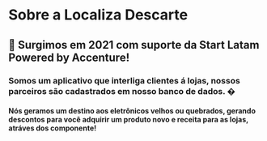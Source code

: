 # Sobre a Localiza Descarte
  ## 👋 Surgimos em 2021 com suporte da Start Latam Powered by Accenture!
 ### Somos um aplicativo que interliga clientes á lojas, nossos parceiros são cadastrados em nosso banco de dados. �
#### Nós geramos um destino aos eletrônicos velhos ou quebrados, gerando descontos para você adquirir um produto novo e receita para as lojas, atráves dos componente!
     

